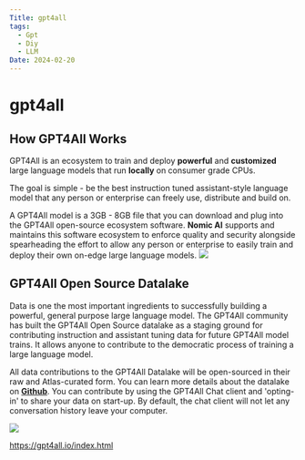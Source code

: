 ```yaml
---
Title: gpt4all
tags:
  - Gpt
  - Diy
  - LLM
Date: 2024-02-20
---
```


# gpt4all

## How GPT4All Works

GPT4All is an ecosystem to train and deploy **powerful** and **customized** large language models that run **locally** on consumer grade CPUs.

The goal is simple - be the best instruction tuned assistant-style language model that any person or enterprise can freely use, distribute and build on.

A GPT4All model is a 3GB - 8GB file that you can download and plug into the GPT4All open-source ecosystem software. **Nomic AI** supports and maintains this software ecosystem to enforce quality and security alongside spearheading the effort to allow any person or enterprise to easily train and deploy their own on-edge large language models.
![](Pasted%20image%2020240220152153.png)
## GPT4All Open Source Datalake

Data is one the most important ingredients to successfully building a powerful, general purpose large language model. The GPT4All community has built the GPT4All Open Source datalake as a staging ground for contributing instruction and assistant tuning data for future GPT4All model trains. It allows anyone to contribute to the democratic process of training a large language model.

All data contributions to the GPT4All Datalake will be open-sourced in their raw and Atlas-curated form. You can learn more details about the datalake on **[Github](https://github.com/nomic-ai/gpt4all-datalake)**. You can contribute by using the GPT4All Chat client and 'opting-in' to share your data on start-up. By default, the chat client will not let any conversation history leave your computer.

![](Pasted%20image%2020240220152421.png)





https://gpt4all.io/index.html

